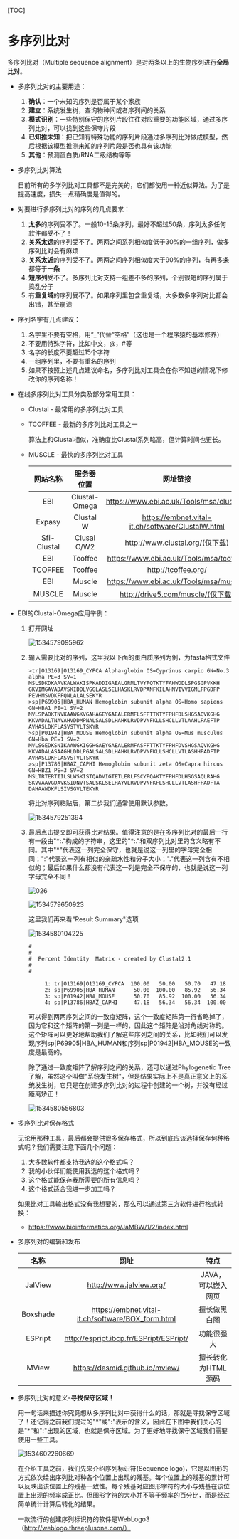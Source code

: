 [TOC]

# 多序列比对

多序列比对（Multiple sequence alignment）是对两条以上的生物序列进行**全局比对**。

- 多序列比对的主要用途：

  1. **确认**：一个未知的序列是否属于某个家族
  2. **建立**：系统发生树，查询物种间或者序列间的关系
  3. **模式识别**：一些特别保守的序列片段往往对应重要的功能区域，通过多序列比对，可以找到这些保守片段
  4. **已知推未知**：把已知有特殊功能的序列片段通过多序列比对做成模型，然后根据该模型推测未知的序列片段是否也具有该功能
  5. **其他**：预测蛋白质/RNA二级结构等等

- 多序列比对算法

  目前所有的多学列比对工具都不是完美的，它们都使用一种近似算法。为了是提高速度，损失一点精确度是值得的。

- 对要进行多序列比对的序列的几点要求：

  1. **太多**的序列受不了。一般10-15条序列，最好不超过50条，序列太多任何软件都受不了！
  2. **关系太远**的序列受不了。两两之间系列相似度低于30%的一组序列，做多序列比对会有麻烦
  3. **关系太近**的序列受不了。两两之间序列相似度大于90%的序列，有再多条都等于**一条**
  4. **短序列**受不了。多序列比对支持一组差不多的序列，个别很短的序列属于捣乱分子
  5. 有**重复域**的序列受不了。如果序列里包含重复域，大多数多序列对比都会出错，甚至崩溃

- 序列名字有几点建议：

  1. 名字里不要有空格，用“_”代替“空格”（这也是一个程序猿的基本修养）
  2. 不要用特殊字符，比如中文，@，#等
  3. 名字的长度不要超过15个字符
  4. 一组序列里，不要有重名的序列
  5. 如果不按照上述几点建议命名，多序列比对工具会在你不知道的情况下修改你的序列名称！

- 在线多序列比对工具分类及部分常用工具：

  - Clustal - 最常用的多序列比对工具

  - TCOFFEE - 最新的多序列比对工具之一

    算法上和Clustal相似，准确度比Clustal系列略高，但计算时间也更长。

  - MUSCLE - 最快的多序列比对工具

    |  网站名称   |  服务器位置   |                     网址链接                      |
    | :---------: | :-----------: | :-----------------------------------------------: |
    |     EBI     | Clustal-Omega |     https://www.ebi.ac.uk/Tools/msa/clustalo/     |
    |   Expasy    |   Clustal W   | https://embnet.vital-it.ch/software/ClustalW.html |
    | Sfi-Clustal |  Clusal O/W2  |          http://www.clustal.org/(仅下载)          |
    |     EBI     |    Tcoffee    |     https://www.ebi.ac.uk/Tools/msa/tcoffee/      |
    |   TCOFFEE   |    Tcoffee    |                http://tcoffee.org/                |
    |     EBI     |    Muscle     |      https://www.ebi.ac.uk/Tools/msa/muscle/      |
    |   MUSCLE    |    Muscle     |         http://drive5.com/muscle/(仅下载)         |

- EBI的Clustal-Omega应用举例：

  1. 打开网址

     ![1534579095962](assets/1534579095962.png)

  2. 输入需要比对的序列，这里我以下面的蛋白质序列为例，为fasta格式文件

     ```
     >tr|O13169|O13169_CYPCA Alpha-globin OS=Cyprinus carpio GN=No.3 alpha PE=3 SV=1
     MSLSDKDKAAVKALWAKISPKADDIGAEALGRMLTVYPQTKTYFAHWDDLSPGSGPVKKH
     GKVIMGAVADAVSKIDDLVGGLASLSELHASKLRVDPANFKILAHNVIVVIGMLFPGDFP
     PEVHMSVDKFFQNLALALSEKYR
     >sp|P69905|HBA_HUMAN Hemoglobin subunit alpha OS=Homo sapiens GN=HBA1 PE=1 SV=2
     MVLSPADKTNVKAAWGKVGAHAGEYGAEALERMFLSFPTTKTYFPHFDLSHGSAQVKGHG
     KKVADALTNAVAHVDDMPNALSALSDLHAHKLRVDPVNFKLLSHCLLVTLAAHLPAEFTP
     AVHASLDKFLASVSTVLTSKYR
     >sp|P01942|HBA_MOUSE Hemoglobin subunit alpha OS=Mus musculus GN=Hba PE=1 SV=2
     MVLSGEDKSNIKAAWGKIGGHGAEYGAEALERMFASFPTTKTYFPHFDVSHGSAQVKGHG
     KKVADALASAAGHLDDLPGALSALSDLHAHKLRVDPVNFKLLSHCLLVTLASHHPADFTP
     AVHASLDKFLASVSTVLTSKYR
     >sp|P13786|HBAZ_CAPHI Hemoglobin subunit zeta OS=Capra hircus GN=HBZ1 PE=3 SV=2
     MSLTRTERTIILSLWSKISTQADVIGTETLERLFSCYPQAKTYFPHFDLHSGSAQLRAHG
     SKVVAAVGDAVKSIDNVTSALSKLSELHAYVLRVDPVNFKFLSHCLLVTLASHFPADFTA
     DAHAAWDKFLSIVSGVLTEKYR
     ```

     将比对序列粘贴后，第二步我们通常使用默认参数。

     ![1534579251394](assets/1534579251394.png)

  3. 最后点击提交即可获得比对结果。值得注意的是在多序列比对的最后一行有一段由"\*:."构成的字符串，这里的"\*:."和双序列比对里的含义略有不同。其中"\*"代表这一列完全保守，也就是说这一列里的字母完全相同；":"代表这一列有相似的亲疏水性和分子大小；"."代表这一列含有不相似的；最后如果什么都没有代表这一列是完全不保守的，也就是说这一列字母完全不同！

     ![026](assets/026.png)

     ![1534579650923](assets/1534579650923.png)

     这里我们再来看"Result Summary"选项 

     ![1534580104225](assets/1534580104225.png)

     ```
     #
     #
     #  Percent Identity  Matrix - created by Clustal2.1 
     #
     #
     
          1: tr|O13169|O13169_CYPCA  100.00   50.00   50.70   47.18
          2: sp|P69905|HBA_HUMAN      50.00  100.00   85.92   56.34
          3: sp|P01942|HBA_MOUSE      50.70   85.92  100.00   56.34
          4: sp|P13786|HBAZ_CAPHI     47.18   56.34   56.34  100.00
     ```

     可以得到两两序列之间的一致度矩阵，这个一致度矩阵第一行省略掉了，因为它和这个矩阵的第一列是一样的，因此这个矩阵是沿对角线对称的。这个矩阵可以更好地帮助我们了解这些序列之间的关系，比如我们可以发现序列sp|P69905|HBA_HUMAN和序列sp|P01942|HBA_MOUSE的一致度是最高的。

     除了通过一致度矩阵了解序列之间的关系，还可以通过Phylogenetic Tree了解，虽然这个叫做"系统发生树"，但是结果实际上不是真正意义上的系统发生树，它只是在创建多序列比对的过程中创建的一个树，并没有经过距离矫正！

     ![1534580556803](assets/1534580556803.png)

- 多序列比对保存格式

  无论用那种工具，最后都会提供很多保存格式，所以到底应该选择保存何种格式呢？我们需要注意下面几个问题：

  1. 大多数软件都支持我选的这个格式吗？
  2. 我的小伙伴们能使用我选的这个格式吗？
  3. 这个格式能保存我所需要的所有信息吗？
  4. 这个格式适合我进一步加工吗？

  如果比对工具输出格式没有我想要的，那么可以通过第三方软件进行格式转换：

  - https://www.bioinformatics.org/JaMBW/1/2/index.html

- 多序列对的编辑和发布

  |   名称   |                       网址                        |        特点        |
  | :------: | :-----------------------------------------------: | :----------------: |
  | JalView  |              http://www.jalview.org/              | JAVA，可以嵌入网页 |
  | Boxshade | https://embnet.vital-it.ch/software/BOX_form.html |    擅长做黑白图    |
  | ESPript  |      http://espript.ibcp.fr/ESPript/ESPript/      |     功能很强大     |
  |  MView   |          https://desmid.github.io/mview/          | 擅长转化为HTML源码 |

- 多序列比对的意义-**寻找保守区域！**

  用一句话来描述你究竟想从多序列比对中获得什么的话，那就是寻找保守区域了！还记得之前我们提过的"\*"或":"表示的含义，因此在下图中我们关心的是"\*"和":"出现的区域，也就是保守区域。为了更好地寻找保守区域我们需要使用一些工具。

  ![1534602260669](assets/1534602260669.png)

  在介绍工具之前，我们先来介绍序列标识符(Sequence logo)，它是以图形的方式依次绘出序列比对种各个位置上出现的残基。每个位置上的残基的累计可以反映出该位置上的残基一致性。每个残基对应图形字符的大小与残基在该位置上出现的频率成正比。但图形字符的大小并不等于频率的百分比，而是经过简单统计计算后转化的结果。

  一款流行的创建序列标识符的软件是WebLogo3（http://weblogo.threeplusone.com/）

  